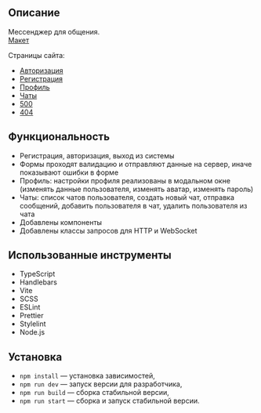 ## Описание

Мессенджер для общения.
<br>
[Макет](https://www.figma.com/file/jF5fFFzgGOxQeB4CmKWTiE/Chat_external_link?node-id=0%3A1)

Страницы сайта:
- [Авторизация](https://zippy-naiad-0e9543.netlify.app/)
- [Регистрация](https://zippy-naiad-0e9543.netlify.app/sign-up/)
- [Профиль](https://zippy-naiad-0e9543.netlify.app/settings/)
- [Чаты](https://zippy-naiad-0e9543.netlify.app/messenger/)
- [500](https://zippy-naiad-0e9543.netlify.app/500/)
- [404](https://zippy-naiad-0e9543.netlify.app/404/)

## Функциональность

- Регистрация, авторизация, выход из системы
- Формы проходят валидацию и отправляют данные на сервер, иначе показывают ошибки в форме
- Профиль: настройки профиля реализованы в модальном окне (изменять данные пользователя, изменять аватар, изменять пароль)
- Чаты: список чатов пользователя, создать новый чат, отправка сообщений, добавить пользователя в чат, удалить пользователя из чата
- Добавлены компоненты
- Добавлены классы запросов для HTTP и WebSocket

## Использованные инструменты

- TypeScript
- Handlebars
- Vite
- SCSS
- ESLint
- Prettier
- Stylelint
- Node.js

## Установка

- `npm install` — установка зависимостей,
- `npm run dev` — запуск версии для разработчика,
- `npm run build` — сборка стабильной версии,
- `npm run start` — сборка и запуск стабильной версии.
